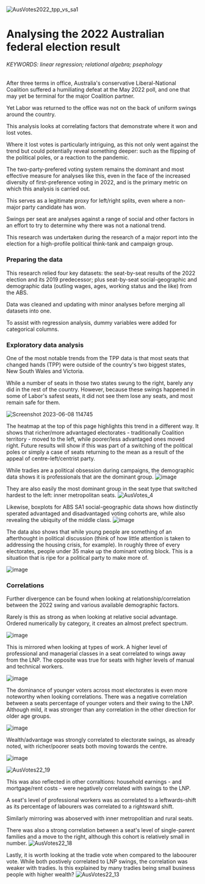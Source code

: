 ![AusVotes2022_tpp_vs_sa1](https://github.com/jckkrr/AusVotes2022_TPPanalysis/assets/69304112/0bbc1110-0973-4f6f-840b-b82f7c7adc9a)

# Analysing the 2022 Australian federal election result
###### KEYWORDS: linear regression; relational algebra; psephology

After three terms in office, Australia's conservative Liberal-National Coalition suffered a humiliating defeat at the May 2022 poll, and one that may yet be terminal for the major Coalition partner.

Yet Labor was returned to the office was not on the back of uniform swings around the country. 

This analysis looks at correlating factors that demonstrate where it won and lost votes. 

Where it lost votes is particularly intriguing, as this not only went against the trend but could potentially reveal something deeper: such as the flipping of the political poles, or a reaction to the pandemic.  

The two-party-prefered voting system remains the dominant and most effective measure for analyses like this, even in the face of the increased diversity of first-preference voting in 2022, and is the primary metric on which this analysis is carried out.

This serves as a legitimate proxy for left/right splits, even where a non-major party candidate has won.

Swings per seat are analyses against a range of social and other factors in an effort to try to determine why there was not a national trend. 

This research was undertaken during the research of a major report into the election for a high-profile political think-tank and campaign group.


### Preparing the data
This research relied four key datasets: the seat-by-seat results of the 2022 election and its 2019 predecessor; plus seat-by-seat social-geographic and demographic data (outling wages, ages, working status and the like) from the ABS.

Data was cleaned and updating with minor analyses before merging all datasets into one. 

To assist with regression analysis, dummy variables were added for categorical columns.

### Exploratory data analysis
One of the most notable trends from the TPP data is that most seats that changed hands (TPP) were outside of the country's two biggest states, New South Wales and Victoria. 

While a number of seats in those two states swung to the right, barely any did in the rest of the country. However, because these swings happened in some of Labor's safest seats, it did not see them lose any seats, and most remain safe for them.

![Screenshot 2023-06-08 114745](https://github.com/jckkrr/AusVotes2022_TPPanalysis/assets/69304112/40642ea4-32d3-4a53-a9d1-faa14177e242)

The heatmap at the top of this page highlights this trend in a different way. It shows that richer/more advantaged electorates - traditionally Coalition territory - moved to the left, while poorer/less advantaged ones moved right. Future results will show if this was part of a switching of the political poles or simply a case of seats returning to the mean as a result of the appeal of centre-left/centrist party.

While tradies are a political obsession during campaigns, the demographic data shows it is professionals that are the dominant group. 
![image](https://github.com/jckkrr/AusVotes2022_TPPanalysis/assets/69304112/3e9533b3-6333-47bc-a1ca-5d496162978c)

They are also easily the most dominant group in the seat type that switched hardest to the left: inner metropolitan seats.
![AusVotes_4](https://github.com/jckkrr/AusVotes2022_TPPanalysis/assets/69304112/54c9eb40-51a6-4f28-9965-2b37aa5908e4)

Likewise, boxplots for ABS SA1 social-geographic data shows how distinctly sperated advantaged and disadvantaged voting cohorts are, while also revealing the ubiquity of the middle class.
![image](https://github.com/jckkrr/AusVotes2022_TPPanalysis/assets/69304112/0cdb99f8-31df-4b00-8743-fc83f2d87927)

The data also shows that while young people are something of an afterthought in political discussion (think of how little attention is taken to addressing the housing crisis, for example). In roughly three of every electorates, people under 35 make up the dominant voting block. This is a situation that is ripe for a political party to make more of.

![image](https://github.com/jckkrr/AusVotes2022_TPPanalysis/assets/69304112/dae595ac-2cd8-4f29-800e-35b03704133f)

### Correlations


Further divergence can be found when looking at relationship/correlation between the 2022 swing and various available demographic factors. 

Rarely is this as strong as when looking at relative social advantage. Ordered numerically by category, it creates an almost prefect spectrum. 

![image](https://github.com/jckkrr/AusVotes2022_TPPanalysis/assets/69304112/78620601-6769-42fb-affe-81f392230d5b)

This is mirrored when looking at types of work. A higher level of professional and managerial classes in a seat correlated to wings away from the LNP. The opposite was true for seats with higher levels of manual and technical workers.

![image](https://github.com/jckkrr/AusVotes2022_TPPanalysis/assets/69304112/fe457206-1b52-4d05-8a3c-91bf526e0a13)



The dominance of younger voters across most electorates is even more noteworthy when looking correlations. There was a negative correlation between a seats percentage of younger voters and their swing to the LNP. Although mild, it was stronger than any correlation in the other direction for older age groups.

![image](https://github.com/jckkrr/AusVotes2022_TPPanalysis/assets/69304112/ef05f3e0-3c59-4e68-b796-e026bc200a56)




Wealth/advantage was strongly correlated to electorate swings, as already noted, with richer/poorer seats both moving towards the centre. 

![image](https://github.com/jckkrr/AusVotes2022_TPPanalysis/assets/69304112/e552427c-2ff4-4ca0-95e4-72ba3beee46d)

![AusVotes22_19](https://github.com/jckkrr/AusVotes2022_TPPanalysis/assets/69304112/53699e74-857b-441e-a622-14b09cac1365)

This was also reflected in other corraltions: household earnings - and mortgage/rent costs - were negatively correlated with swings to the LNP.

A seat's level of professional workers was as correlated to a leftwards-shift as its percentage of labourers was correlated to a rightsward shift. 

Similarly mirroring was aboserved with inner metropolitian and rural seats.

There was also a strong correlation between a seat's level of single-parent families and a move to the right, although this cohort is relatively small in number.
![AusVotes22_18](https://github.com/jckkrr/AusVotes2022_TPPanalysis/assets/69304112/d8bf37f2-96ad-43ad-8a07-49002a9a541d)


Lastly, it is worth looking at the tradie vote when compared to the laboourer vote. While both postively correlated to LNP swings, the correlation was weaker with tradies. Is this explained by many tradies being small business people with higher wealth? 
![AusVotes22_13](https://github.com/jckkrr/AusVotes2022_TPPanalysis/assets/69304112/cf147a16-e134-466f-912f-61f3aecd7f99)




